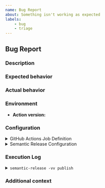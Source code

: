 ```yaml
---
name: Bug Report
about: Something isn't working as expected
labels:
    - bug
    - triage
---
```


## Bug Report

### Description
<!-- A description of what you were trying to do (error logs should go in the section at the end)-->



### Expected behavior
<!-- A short description of what you expected to happen. -->



### Actual behavior
<!-- A short description of what actually happened. (error log goes in its own section!) -->



### Environment

-  **Action version:** <!-- x.x.x -->

### Configuration

<!--
Please provide your job/workflow definition between the code fences (```).
-->

<details>
<summary>GitHub Actions Job Definition</summary>

```yaml

```

</details>

<details>
<summary>Semantic Release Configuration</summary>

```toml

```

</details>

### Execution Log

<!--
Please include the log output from the job in the code fence (```)
with the -vv flag as a root_options argument applied to the GitHub Action.
-->

<details>
<summary><code>semantic-release -vv publish</code></summary>

```log

```

</details>

### Additional context

<!--
Feel free to add any other information that could be useful,
such as a link to your project (if public), links to a failing GitHub Action,
or an example commit.
-->
